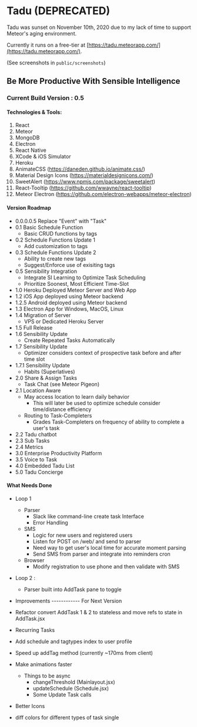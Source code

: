 # Tadu (DEPRECATED)

Tadu was sunset on November 10th, 2020 due to my lack of time to support Meteor's aging environment.

Currently it runs on a free-tier at [https://tadu.meteorapp.com/](https://tadu.meteorapp.com/).

(See screenshots in `public/screenshots`)

## Be More Productive With Sensible Intelligence

### Current Build Version : 0.5

#### Technologies & Tools:

1. React
2. Meteor
3. MongoDB
4. Electron
5. React Native
6. XCode & iOS Simulator
7. Heroku
8. AnimateCSS (https://daneden.github.io/animate.css/)
9. Material Design Icons (https://materialdesignicons.com/)
10. SweetAlert (https://www.npmjs.com/package/sweetalert)
11. React-Tooltip (https://github.com/wwayne/react-tooltip)
12. Meteor Electron (https://github.com/electron-webapps/meteor-electron)

#### Version Roadmap

- 0.0.0.0.5 Replace "Event" with "Task"
- 0.1 Basic Schedule Function
  - Basic CRUD functions by tags
- 0.2 Schedule Functions Update 1
  - Add customization to tags
- 0.3 Schedule Functions Update 2
  - Ability to create new tags
  - Suggest/Enforce use of exisiting tags
- 0.5 Sensibility Integration
  - Integrate SI Learning to Optimize Task Scheduling
  - Prioritize Soonest, Most Efficient Time-Slot
- 1.0 Heroku Deployed Meteor Server and Web App
- 1.2 iOS App deployed using Meteor backend
- 1.2.5 Android deployed using Meteor backend
- 1.3 Electron App for Windows, MacOS, Linux
- 1.4 Migration of Server
  - VPS or Dedicated Heroku Server
- 1.5 Full Release
- 1.6 Sensibility Update
  - Create Repeated Tasks Automatically
- 1.7 Sensibility Update
  - Optimizer considers context of prospective task before and after time slot
- 1.7.1 Sensibility Update
  - Habits (Superlatives)
- 2.0 Share & Assign Tasks
  - Task Chat (see Meteor Pigeon)
- 2.1 Location Aware
  - May access location to learn daily behavior
    - This will later be used to optimize schedule consider time/distance efficiency
  - Routing to Task-Completers
    - Grades Task-Completers on frequency of ability to complete a user's task
- 2.2 Tadu chatbot
- 2.3 Sub Tasks
- 2.4 Metrics
- 3.0 Enterprise Productivity Platform
- 3.5 Voice to Task
- 4.0 Embedded Tadu List
- 5.0 Tadu Concierge

#### What Needs Done

- Loop 1
  - Parser
    - Slack like command-line create task Interface
    - Error Handling
  - SMS
    - Logic for new users and registered users
    - Listen for POST on /web/ and send to parser
    - Need way to get user's local time for accurate moment parsing
    - Send SMS from parser and integrate into reminders cron
  - Browser
    - Modify registration to use phone and then validate with SMS
- Loop 2 :

  - Parser built into AddTask pane to toggle

- Improvements
  ------------ For Next Version
- Refactor convert AddTask 1 & 2 to stateless and move refs to state in AddTask.jsx
- Recurring Tasks
- Add schedule and tagtypes index to user profile
- Speed up addTag method (currently ~170ms from client)
- Make animations faster
  - Things to be async
    - changeThreshold (Mainlayout.jsx)
    - updateSchedule (Schedule.jsx)
    - Some Update Task calls
- Better Icons
- diff colors for different types of task single
